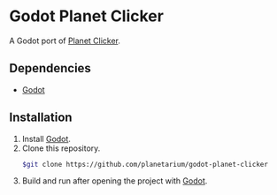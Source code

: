 Godot Planet Clicker
====================

A Godot port of [Planet Clicker].

Dependencies
------------

-   [Godot]

Installation
------------

1.  Install [Godot].
2.  Clone this repository.
    ```sh
    $git clone https://github.com/planetarium/godot-planet-clicker
    ```
3.  Build and run after opening the project with [Godot].

[Planet Clicker]: https://github.com/planetarium/planet-clicker
[Godot]: https://godotengine.org/
